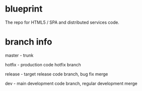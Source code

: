 # blueprint

The repo for HTML5 / SPA and distributed services code.

# branch info

master - trunk

hotfix - production code hotfix branch

release - target release code branch, bug fix merge

dev - main development code branch, regular development merge
